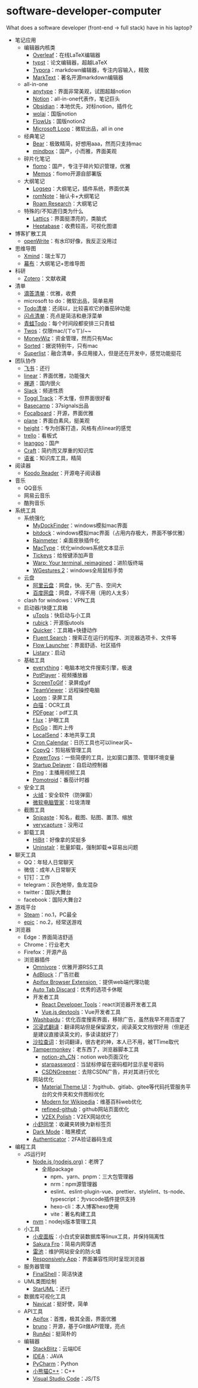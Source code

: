 # software-developer-computer
What does a software developer (front-end -> full stack) have in his laptop?

- 笔记应用
	- 编辑器内核类
		- [Overleaf](https://cn.overleaf.com)：在线LaTeX编辑器
		- [typst](https://typst.app/)：论文编辑器，超越LaTeX
		- [Typora](https://typora.io/)：markdown编辑器，专注内容输入，精致 
		- [MarkText](https://www.marktext.cc/)：著名开源markdown编辑器
	- all-in-one
		- [anytype](https://anytype.io/)：界面非常美观，试图超越notion
		- [Notion](https://www.notion.so/desktop)：all-in-one代表作，笔记巨头
		- [Obsidian](https://obsidian.md/)：本地优先，对标notion，插件化
		- [wolai](https://www.wolai.com/)：国版notion
		- [FlowUs](https://flowus.cn/product)：国版notion2
		- [Microsoft Loop](https://loop.microsoft.com/learn)：微软出品，all in one
	- 经典笔记
		- [Bear](https://bear.app/)：极致精简，好想用aaa，然而只支持mac
		- [mindbox](https://amindbox.com/)：国产，小而雅，界面美观
	- 碎片化笔记
		- [flomo](https://flomoapp.com/)：国产，专注于碎片知识管理，优雅
		- [Memos](https://www.usememos.com/)：flomo开源自部署版
	- 大纲笔记
		- [Logseq](https://logseq.com/)：大纲笔记，插件系统，界面优美 
		- [romNote](https://www.remnote.com/)：抽认卡+大纲笔记
		- [Roam Research](https://roamresearch.com/)：大纲笔记
	- 特殊的/不知道归类为什么
		- [Lattics](https://lattics.zineapi.com/zh-CN)：界面挺漂亮的，类脑式
		- [Heptabase](https://heptabase.com/)：收费较高，可视化图谱
- 博客扩散工具
	- [openWrite](http://admin.openwrite.cn/)：有水印好像，我反正没用过
- 思维导图
	- [Xmind](https://xmind.cn/)：瑞士军刀 
	- [幕布](https://mubu.com/home)：大纲笔记+思维导图
- 科研
	- [Zotero](https://www.zotero.org/)：文献收藏
- 清单
	- [滴答清单](https://dida365.com)：优雅，收费 
	- microsoft to do：微软出品，简单易用
	- [Todo清单](https://todo.evestudio.cn/)：还阔以，比较喜欢它的番茄钟功能
	- [闪点清单](https://flicker.cool/)：亮点是简洁和悬浮菜单
	- [青蛙Todo](https://www.shuge888.com/produce/frogtodo/)：每个时间段都安排三只青蛙
	- [Twos](https://www.twosapp.com/home)：仅限mac/(ㄒoㄒ)/~~
	- [MoneyWiz](https://www.wiz.money/)：资金管理，然而只有Mac
	- [Sorted](https://www.sortedapp.com/)：据说特别牛，只有mac
	- [Superlist](https://www.superlist.com/)：融合清单，多应用接入，但是还在开发中，感觉功能挺花
- 团队协作
	- [飞书](https://www.feishu.cn/)：还行 
	- [linear](https://linear.app/open-project/team/OPE/active)：界面优雅，功能强大 
	- [禅道](https://www.zentao.net/)：国内很火
	- [Slack](https://slack.com/intl/zh-cn/)：频道性质
	- [Toggl Track](https://track.toggl.com/timer)：不太懂，但界面很好看
	- [Basecamp](https://basecamp.com/)：37signals出品
	- [Focalboard](https://www.focalboard.com/)：开源，界面优雅
	- [plane](https://app.plane.so/)：界面白素风，挺美观
	- [height](https://height.app/)：专为创客打造，风格有点linear的感觉
	- [trello](https://trello.com/)：看板式
	- [leangoo](https://www.leangoo.com/)：国产
	- [Craft](https://www.craft.do/)：简约而又厚重的知识库
	- [语雀](https://www.yuque.com/dashboard)：知识库工具，精简
- 阅读器
	- [Koodo Reader](https://koodo.960960.xyz/zh)：开源电子阅读器
- 音乐
	- QQ音乐
	- 网易云音乐
	- 酷狗音乐
- 系统工具
	- 系统强化
		- [MyDockFinder](https://www.mydockfinder.com/)：windows模拟mac界面 
		- [bitdock](http://www.bitdock.cn/)：windows模拟mac界面（占用内存极大，界面不够优雅）
		- [Rainmeter](https://www.rainmeter.net/)：桌面皮肤插件化
		- [MacType](https://www.mactype.net/)：优化windows系统文本显示
		- [Tickeys](https://www.yingdev.com/projects/tickeys)：给按键添加声音
		- [Warp: Your terminal, reimagined](https://www.warp.dev/)：进阶版终端
		- [WGestures 2](https://www.yingdev.com/projects/wgestures2)：windows全局鼠标手势
	- 云盘
		- [阿里云盘](https://www.alipan.com/)：网盘，快、无广告、空间大
		- [百度网盘](https://pan.baidu.com)：网盘，不得不用（用的人太多）
	- clash for windows：VPN工具
	- 启动器/快捷工具箱
		- [uTools](https://www.u.tools/)：快启动与小工具
		- [rubick](https://rubick.vip/)：开源版utools
		- [Quicker](https://getquicker.net/)：工具箱+快捷动作
		- [Fluent Search](https://fluentsearch.net/)：搜索正在运行的程序、浏览器选项卡、文件等
		- [Flow Launcher](https://www.flowlauncher.com/)：界面舒适、社区插件
		- [Listary](https://www.listary.com/)：启动
	- 基础工具
		- [everything](https://www.voidtools.com/zh-cn/)：电脑本地文件搜索引擎，极速
		- [PotPlayer](https://potplayer.en.softonic.com/)：视频播放器
		- [ScreenToGif](https://www.screentogif.com/)：录屏成gif
		- [TeamViewer](https://www.teamviewer.com/apac/)：远程操控电脑
		- [Loom](https://www.loom.com/looms/videos)：录屏工具
		- [白描](https://baimiao.uzero.cn/)：OCR工具
		- [PDFgear](https://www.pdfgear.com/zh/)：pdf工具
		- [f.lux](https://justgetflux.com/)：护眼工具
		- [PicGo](https://molunerfinn.com/PicGo/)：图片上传
		- [LocalSend](https://localsend.org/#/)：本地共享工具
		- [Cron Calendar](https://cron.com/)：日历工具也可以linear风~
		- [CopyQ](https://hluk.github.io/CopyQ/)：剪贴板管理工具
		- [PowerToys](https://learn.microsoft.com/en-us/windows/powertoys/)：一些简便的工具，比如窗口置顶、管理环境变量
		- [Startup Delayer](https://www.r2.com.au/page/products/show/startup-delayer/)：自启动控制器
		- [Ping](https://ping.gg/)：主播用视频工具
		- [Pomotroid](https://splode.github.io/pomotroid/)：番茄计时器
	- 安全工具
		- [火绒](https://www.huorong.cn/person5.html)：安全软件（防弹窗）
		- [微软电脑管家](https://pcmanager.microsoft.com/zh-cn)：垃圾清理
	- 截图工具
		- [Snipaste](https://www.snipaste.com/)：知名，截图、贴图、置顶、缩放
		- [verycapture](https://verycapture.com/cn/index.html)：没用过
	- 卸载工具
		- [HiBit](https://www.hibitsoft.ir/Uninstaller.html)：好像拿的奖挺多
		- [Uninstalr](https://uninstalr.com/)：批量卸载，强制卸载=>容易出问题
- 聊天工具
	- QQ：年轻人日常聊天
	- 微信：成年人日常聊天
	- 钉钉：工作
	- telegram：灰色地带，鱼龙混杂
	- twitter：国际大舞台
	- facebook：国际大舞台2
- 游戏平台
	- [Steam](https://store.steampowered.com/)：no.1，PC最全
	- [epic](https://store.epicgames.com/en-US/)：no.2，经常送游戏
- 浏览器
	- Edge：界面简洁舒适
	- Chrome：行业老大
	- Firefox：开源产品
	- 浏览器插件
		- [Omnivore](https://omnivore.app/home)：优雅开源RSS工具
		- [AdBlock](https://microsoftedge.microsoft.com/addons/detail/adblock-%E2%80%94-%E6%9C%80%E4%BD%B3%E5%B9%BF%E5%91%8A%E6%8B%A6%E6%88%AA%E5%B7%A5%E5%85%B7/ndcileolkflehcjpmjnfbnaibdcgglog)：广告拦截
		- [Apifox Browser Extension ](https://microsoftedge.microsoft.com/addons/detail/apifox-browser-extension/haklpcemfcccpoeaibpbgacinnbfafbl)：提供web端代理功能
		- [Auto Tab Discard](https://webextension.org/listing/tab-discard.html)：优秀的选项卡休眠
		- 开发者工具
			- [React Developer Tools](https://microsoftedge.microsoft.com/addons/detail/react-developer-tools/gpphkfbcpidddadnkolkpfckpihlkkil)：react浏览器开发者工具
			- [Vue.js devtools](https://chromewebstore.google.com/detail/vuejs-devtools/nhdogjmejiglipccpnnnanhbledajbpd)：Vue开发者工具
		- [Washbaidu](https://microsoftedge.microsoft.com/addons/detail/washbaidu/keleecjcfmdfipfcjlfjghkdedjkpnln)：优化百度搜索界面，移除广告，虽然我早不用百度了
		- [沉浸式翻译](https://immersivetranslate.com/)：翻译网站但是保留源文，阅读英文文档很好用（但是还是建议直接读英文的，多读读就好了）
		- [沙拉查词](https://saladict.crimx.com/)：划词翻译，很古老的神，本人已不用，被TTime取代
		- [Tampermonkey](https://www.tampermonkey.net/index.php?browser=chrome&locale=zh)：老东西了，浏览器脚本工具
			- [notion-zh_CN](https://github.com/reamd7/notion-zh_CN)：notion web页面汉化
			- [starpassword](https://github.com/syhyz1990/starpassword)：当鼠标停留在密码框时显示星号密码
			- [CSDNGreener](https://github.com/adlered/CSDNGreener)：去除CSDN广告，并对其进行优化
		- 网站优化
			- [Material Theme UI](https://material-theme.com/)：为github、gitlab、gitee等代码托管服务平台的文件夹和文件图标优化
			- [Modern for Wikipedia](https://chromewebstore.google.com/detail/modern-for-wikipedia/emdkdnnopdnajipoapepbeeiemahbjcn)：维基百科web优化
			- [refined-github](https://github.com/refined-github/refined-github)：github网站页面优化
			- [V2EX Polish](https://chromewebstore.google.com/detail/v2ex-polish/onnepejgdiojhiflfoemillegpgpabdm)：V2EX网站优化
		- [小舒同学](https://xiaoshuapp.com/)：收藏夹转换为新标签页
		- [Dark Mode](https://dark-mode.net/)：暗黑模式
		- [Authenticator](https://authenticator.cc/)：2FA验证器码生成
- 编程工具
	- JS运行时
		- [Node.js (nodejs.org)](https://nodejs.org/en)：老牌了
			- 全局package
				- npm、yarn、pnpm：三大包管理器
				- nrm：npm源管理器
				- eslint、eslint-plugin-vue、prettier、stylelint、ts-node、typescript：为vscode插件提供支持
				- hexo-cli：本人博客hexo使用
				- vite：著名构建工具
		- [nvm](https://nvm.uihtm.com/)：nodejs版本管理工具
	- 小工具
		- [小皮面板](https://www.xp.cn/)：小白式安装数据库等linux工具，并保持隔离性
		- [Sakura Frp](https://www.natfrp.com/)：简易内网穿透
		- [雷池](https://waf-ce.chaitin.cn/)：维护网站安全的防火墙
		- [Responsively App](https://responsively.app/)：界面兼容性同时呈现浏览器
	- 服务器管理
		- [FinalShell](https://www.finalshell.org/)：简洁快速
	- UML类图绘制
		- [StarUML](https://staruml.io/)：还行
	- 数据库可视化工具
		- [Navicat](https://navicat.com/en/)：挺好使，简单
	- API工具
		- [Apifox](https://apifox.com/)：首推，极其全面，界面优雅
		- [bruno](https://www.usebruno.com/)：开源，基于Git做API管理，亮点
		- [RunApi](https://www.showdoc.com.cn/runapi/30291)：挺简朴的
	- 编辑器
		- [StackBlitz](https://stackblitz.com/)：云端IDE
		- [IDEA](https://www.jetbrains.com/zh-cn/idea/)：JAVA
		- [PyCharm](https://www.jetbrains.com/pycharm/)：Python
		- [小熊猫C++](https://royqh1979.gitee.io/redpandacpp/)：C++
		- [Visual Studio Code](https://code.visualstudio.com/)：JS/TS
